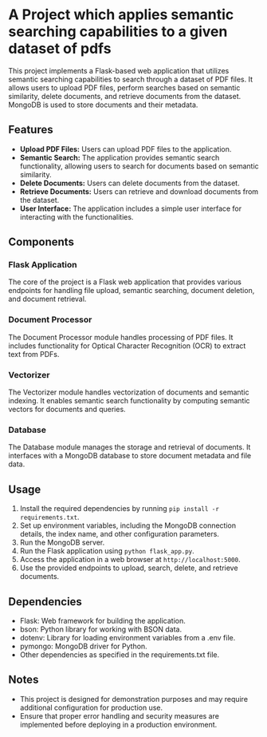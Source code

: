 # A Project which applies semantic searching capabilities to a given dataset of pdfs

This project implements a Flask-based web application that utilizes semantic searching capabilities to search through a dataset of PDF files. It allows users to upload PDF files, perform searches based on semantic similarity, delete documents, and retrieve documents from the dataset. MongoDB is used to store documents and their metadata.

## Features

- **Upload PDF Files:** Users can upload PDF files to the application.
- **Semantic Search:** The application provides semantic search functionality, allowing users to search for documents based on semantic similarity.
- **Delete Documents:** Users can delete documents from the dataset.
- **Retrieve Documents:** Users can retrieve and download documents from the dataset.
- **User Interface:** The application includes a simple user interface for interacting with the functionalities.

## Components

### Flask Application

The core of the project is a Flask web application that provides various endpoints for handling file upload, semantic searching, document deletion, and document retrieval.

### Document Processor

The Document Processor module handles processing of PDF files. It includes functionality for Optical Character Recognition (OCR) to extract text from PDFs.

### Vectorizer

The Vectorizer module handles vectorization of documents and semantic indexing. It enables semantic search functionality by computing semantic vectors for documents and queries.

### Database

The Database module manages the storage and retrieval of documents. It interfaces with a MongoDB database to store document metadata and file data.

## Usage

1. Install the required dependencies by running `pip install -r requirements.txt`.
2. Set up environment variables, including the MongoDB connection details, the index name, and other configuration parameters.
3. Run the MongoDB server.
4. Run the Flask application using `python flask_app.py`.
5. Access the application in a web browser at `http://localhost:5000`.
6. Use the provided endpoints to upload, search, delete, and retrieve documents.

## Dependencies

- Flask: Web framework for building the application.
- bson: Python library for working with BSON data.
- dotenv: Library for loading environment variables from a .env file.
- pymongo: MongoDB driver for Python.
- Other dependencies as specified in the requirements.txt file.

## Notes

- This project is designed for demonstration purposes and may require additional configuration for production use.
- Ensure that proper error handling and security measures are implemented before deploying in a production environment.

